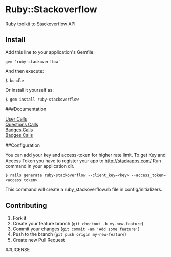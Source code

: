 # Ruby::Stackoverflow

Ruby toolkit to Stackoverflow API 

## Install

Add this line to your application's Gemfile:

    gem 'ruby-stackoverflow'

And then execute:

    $ bundle

Or install it yourself as:

    $ gem install ruby-stackoverflow

###Documentation

<a href='https://github.com/raysrashmi/ruby-stackoverflow/wiki/Users-calls'>User Calls</a>
<br/>
<a href='https://github.com/raysrashmi/ruby-stackoverflow/wiki/Users-calls'>Questions Calls</a>
<br/>
<a href='https://github.com/raysrashmi/ruby-stackoverflow/wiki/Users-calls'>Badges Calls</a>
<br/>
<a href='https://github.com/raysrashmi/ruby-stackoverflow/wiki/Users-calls'>Badges Calls</a>
<br/>

##Configuration

You can add your key and access-token for higher rate limit.
To get Key and Access Token you have to register your app to http://stackapps.com/
Run command in your application dir.

    $ rails generate ruby-stackoverflow --client_key=<key> --access_token=<access token>

This command will create a ruby_stackoverflow.rb file in config/initializers.

## Contributing

1. Fork it
2. Create your feature branch (`git checkout -b my-new-feature`)
3. Commit your changes (`git commit -am 'Add some feature'`)
4. Push to the branch (`git push origin my-new-feature`)
5. Create new Pull Request

##LICENSE


